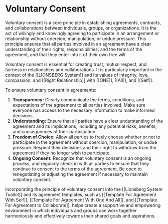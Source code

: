 # Voluntary Consent

Voluntary consent is a core principle in establishing agreements, contracts, and collaborations between individuals, groups, or organizations. It is the act of willingly and knowingly agreeing to participate in an arrangement or relationship without coercion, manipulation, or undue pressure. This principle ensures that all parties involved in an agreement have a clear understanding of their rights, responsibilities, and the terms of the agreement, and that they enter into it of their own free will.

Voluntary consent is essential for creating trust, mutual respect, and fairness in relationships and collaborations. It is particularly important in the context of the [[LIONSBERG System]] and its values of integrity, love, compassion, and [[Right Relationship]] with [[ONE]], [[All]], and [[Self]].

To ensure voluntary consent in agreements:

1.  **Transparency:** Clearly communicate the terms, conditions, and expectations of the agreement to all parties involved. Make sure everyone has access to the necessary information to make informed decisions.
2.  **Understanding:** Ensure that all parties have a clear understanding of the agreement and its implications, including any potential risks, benefits, and consequences of their participation.
3.  **Freedom of Choice:** Allow all parties to freely choose whether or not to participate in the agreement without coercion, manipulation, or undue pressure. Respect their decisions and their right to withdraw from the agreement if they no longer wish to participate.
4.  **Ongoing Consent:** Recognize that voluntary consent is an ongoing process, and regularly check in with all parties to ensure that they continue to consent to the terms of the agreement. Be open to renegotiating or adjusting the agreement if necessary to maintain voluntary consent.

Incorporating the principle of voluntary consent into the [[Lionsberg System Toolkit]] and its agreement templates, such as [[Template For Agreement With Self]], [[Template For Agreement With One And All]], and [[Template For Agreement to Collaborate]], helps create a supportive and empowering environment in which individuals and groups can work together harmoniously and effectively towards their shared goals and aspirations.